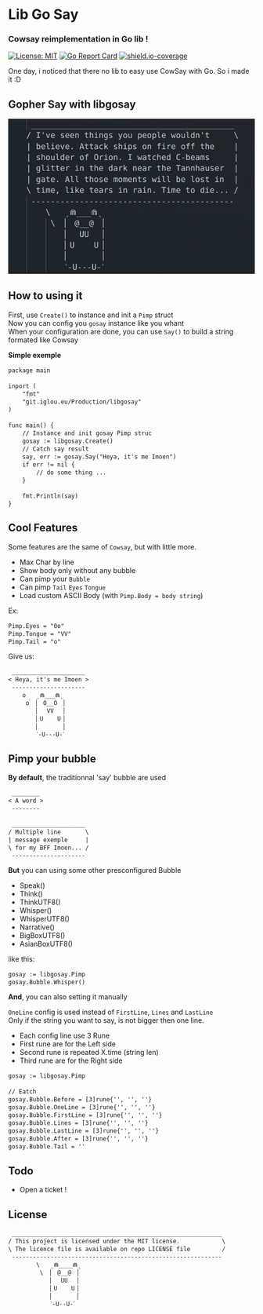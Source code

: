 # Lib Go Say
### Cowsay reimplementation in Go lib !

[![License: MIT](https://img.shields.io/badge/License-MIT-blue.svg)](https://opensource.org/licenses/MIT)
[![Go Report Card](https://goreportcard.com/badge/git.iglou.eu/Production/libgosay)](https://goreportcard.com/report/git.iglou.eu/Production/libgosay)
[![shield.io-coverage](https://img.shields.io/badge/Go%20Coverage-93.8%25-brightgreen.svg?longCache=true&style=flat)](https://shields.io/)

One day, i noticed that there no lib to easy use CowSay with Go. So i made it :D

## Gopher Say with libgosay
![GopherSay](media/libgosay_exemple.png)

## How to using it

First, use `Create()` to instance and init a `Pimp` struct   
Now you can config you `gosay` instance like you whant   
When your configuration are done, you can use `Say()` to build a string formated like Cowsay   

**Simple exemple**
```
package main

inport (
    "fmt"
    "git.iglou.eu/Production/libgosay"
)

func main() {
    // Instance and init gosay Pimp struc
    gosay := libgosay.Create()
    // Catch say result
    say, err := gosay.Say("Heya, it's me Imoen")
    if err != nil {
        // do some thing ...
    }

    fmt.Println(say)
}
```

## Cool Features

Some features are the same of `Cowsay`, but with little more.

- Max Char by line
- Show body only without any bubble
- Can pimp your `Bubble`
- Can pimp `Tail` `Eyes` `Tongue`
- Load custom ASCII Body (with `Pimp.Body = body string`)

Ex:
```
Pimp.Eyes = "0o"
Pimp.Tongue = "VV"
Pimp.Tail = "o"
```

Give us:
```
 _____________________ 
< Heya, it's me Imoen >
 --------------------- 
    o   ˏ⋒___⋒ˎ
     o  ▏ O__O ▕
        ▏  VV  ▕
        ▏U    U▕
        ▏      ▕
        ˋ-U---U-ˊ
```

## Pimp your bubble

**By default**, the traditionnal 'say' bubble are used
```
 ________
< A word >
 --------

 _____________________
/ Multiple line       \
| message exemple     |
\ for my BFF Imoen... /
 ---------------------
```

**But** you can using some other presconfigured Bubble   
- Speak()
- Think()
- ThinkUTF8()
- Whisper()
- WhisperUTF8()
- Narrative()
- BigBoxUTF8()
- AsianBoxUTF8()

like this:
```
gosay := libgosay.Pimp
gosay.Bubble.Whisper()
```

**And**, you can also setting it manually   

`OneLine` config is used instead of `FirstLine`, `Lines` and  `LastLine`   
Only if the string you want to say, is not bigger then one line.

- Each config line use 3 Rune
- First rune are for the Left side
- Second rune is repeated X.time (string len)
- Third rune are for the Right side

```
gosay := libgosay.Pimp

// Eatch 
gosay.Bubble.Before = [3]rune{'', '', ''}
gosay.Bubble.OneLine = [3]rune{'', '', ''}
gosay.Bubble.FirstLine = [3]rune{'', '', ''}
gosay.Bubble.Lines = [3]rune{'', '', ''}
gosay.Bubble.LastLine = [3]rune{'', '', ''}
gosay.Bubble.After = [3]rune{'', '', ''}
gosay.Bubble.Tail = ''
```

## Todo

- Open a ticket !

## License

```
 ____________________________________________________________ 
/ This project is licensed under the MIT license.            \
\ The licence file is available on repo LICENSE file         /
 ------------------------------------------------------------ 
        \   ˏ⋒____⋒ˎ
         \  ▏ @__@ ▕
            ▏  UU  ▕
            ▏U    U▕
            ▏      ▕
            ˋ-U--U-ˊ
```
